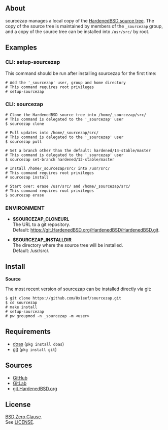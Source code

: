 ## About

sourcezap manages a local copy of the
[HardenedBSD source tree](https://git.HardenedBSD.org/HardenedBSD/HardenedBSD).
The copy of the source tree is maintained by members of
the `_sourcezap` group, and a copy of the source tree
can be installed into `/usr/src/` by root.

## Examples

### CLI: setup-sourcezap

This command should be run after installing sourcezap for
the first time:

    # Add the '_sourcezap' user, group and home directory
    # This command requires root privileges
    # setup-sourcezap

### CLI: sourcezap

    # Clone the HardenedBSD source tree into /home/_sourcezap/src/
    # This command is delegated to the '_sourcezap' user
    $ sourcezap clone

    # Pull updates into /home/_sourcezap/src/
    # This command is delegated to the '_sourcezap' user
    $ sourcezap pull

    # Set a branch other than the default: hardened/14-stable/master
    # This command is delegated to the '_sourcezap' user
    $ sourcezap set-branch hardened/13-stable/master

    # Install /home/_sourcezap/src/ into /usr/src/
    # This command requires root privileges
    # sourcezap install

    # Start over: erase /usr/src/ and /home/_sourcezap/src/
    # This command requires root privileges
    $ sourcezap erase


### ENVIRONMENT

* __$SOURCEZAP\_CLONEURL__ <br>
  The URL to a git repository.  <br>
  Default: https://git.HardenedBSD.org/HardenedBSD/HardenedBSD.git.

* __$SOURCEZAP\_INSTALLDIR__ <br>
  The directory where the source tree will be installed. <br>
  Default: /usr/src/.

## Install

**Source**

The most recent version of sourcezap can be installed directly
via git:

    $ git clone https://github.com/0x1eef/sourcezap.git
    $ cd sourcezap
    # make install
    # setup-sourcezap
    # pw groupmod -n _sourcezap -m <user>

## Requirements

* [doas](https://man.openbsd.org/doas) (`pkg install doas`)
* [git](https://www.man7.org/linux/man-pages/man1/git.1.html) (`pkg install git`)

## Sources

* [GitHub](https://github.com/0x1eef/sourcezap)
* [GitLab](https://gitlab.com/0x1eef/sourcezap)
* [git.HardenedBSD.org](https://git.HardenedBSD.org/0x1eef/sourcezap)

## License

[BSD Zero Clause](https://choosealicense.com/licenses/0bsd/). <br>
See [LICENSE](./LICENSE).

